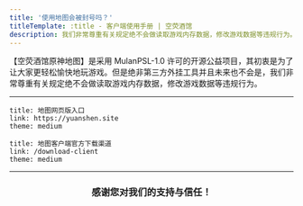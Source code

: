 ```yaml
---
title: '使用地图会被封号吗？'
titleTemplate: :title - 客户端使用手册 | 空荧酒馆
description: 我们非常尊重有关规定绝不会做读取游戏内存数据，修改游戏数据等违规行为。
---
```


[文：使用地图会被封号吗？]: # 'https://support.qq.com/products/321980/faqs/97654'

【空荧酒馆原神地图】是采用 MulanPSL-1.0 许可的开源公益项目，其初衷是为了让大家更轻松愉快地玩游戏。但是绝非第三方外挂工具并且未来也不会是，我们非常尊重有关规定绝不会做读取游戏内存数据，修改游戏数据等违规行为。

---

```card
title: 地图网页版入口
link: https://yuanshen.site
theme: medium
```

```card
title: 地图客户端官方下载渠道
link: /download-client
theme: medium
```

---

 <div style="text-align: center;"><h3>感谢您对我们的支持与信任！</h3></div>
